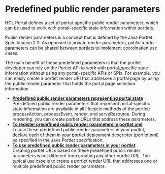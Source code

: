 # Predefined public render parameters

HCL Portal defines a set of portal-specific public render parameters, which can be used to work with portal-specific state information within portlets.

Public render parameters is a concept that is defined by the Java Portlet Specification 2.0. As opposed to private render parameters, public render parameters can be shared between portlets to implement coordination use cases.

The main benefit of these predefined parameters is that the portlet developer can rely on the Portlet API to work with portal\_specific state information without using any portal-specific APIs or SPIs. For example, you can easily create a portlet render URI that addresses a portal page by using the public render parameter that holds the portal page selection information.

-   **[Predefined public render parameters representing portal state](pre-def_pub_ren_param_repptlst.md)**  
Pre-defined public render parameters that represent portal-specific state information are available in all lifecycle methods of the portlet: processAction, processEvent, render, and serveResource. During rendering, you can create portlet URLs that address these parameters.
-   **[To register predefined public render parameters in portlet.xml](reg_predef_pubrenpara_inptl.xml.md)**  
To use these predefined public render parameters in your portlet, declare each of them in your portlet deployment descriptor \(portlet.xml\) as specified in the Java Portlet specification.
-   **[To use predefined public render parameters in your portlet](use_predef_pubrenparam_inportlet.md)**  
Creating portlet URLs based on these predefined public render parameters is not different from creating any other portlet URL. The typical use case is to create a portlet render URL that addresses one or multiple predefined public render parameters.


